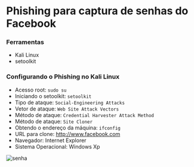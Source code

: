 # Phishing para captura de senhas do Facebook

### Ferramentas

- Kali Linux
- setoolkit

### Configurando o Phishing no Kali Linux

- Acesso root: ``` sudo su ```
- Iniciando o setoolkit: ``` setoolkit ```
- Tipo de ataque: ``` Social-Engineering Attacks ```
- Vetor de ataque: ``` Web Site Attack Vectors ```
- Método de ataque: ```Credential Harvester Attack Method ```
- Método de ataque: ``` Site Cloner ```
- Obtendo o endereço da máquina: ``` ifconfig ```
- URL para clone: http://www.facebook.com
- Navegador: Internet Explorer
- Sistema Operacional: Windows Xp

![senha](https://github.com/MatheusNetto97/Cybersecurity_Desafio_Phishing/assets/88796446/b47d1cb6-06f7-475b-a4f3-c07f1e6a0e53)
